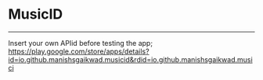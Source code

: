 # MusicID
-----------------------------------------------------
Insert your own APIid before testing the app;
https://play.google.com/store/apps/details?id=io.github.manishsgaikwad.musicid&rdid=io.github.manishsgaikwad.musici

